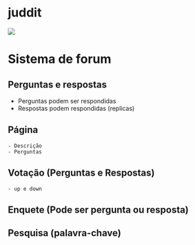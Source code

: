 # juddit
<img src="https://media.giphy.com/media/2mAkASHoFNZBYU3msB/giphy.gif"/>

# Sistema de forum
## Perguntas e respostas
- Perguntas podem ser respondidas
- Respostas podem respondidas (replicas)

## Página
	- Descrição
	- Perguntas

## Votação (Perguntas e Respostas)
	- up e down

## Enquete (Pode ser pergunta ou resposta)

## Pesquisa (palavra-chave)

